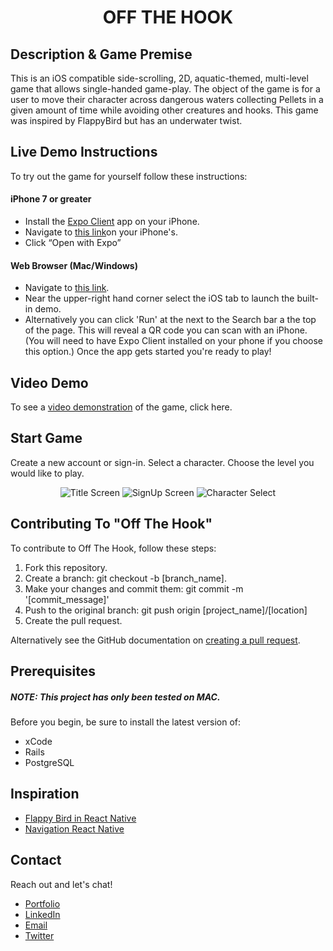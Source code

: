 <h1 align="center">OFF THE HOOK</h1>

## Description & Game Premise

This is an iOS compatible side-scrolling, 2D, aquatic-themed, multi-level game
that allows single-handed game-play. The object of the game is for a user to
move their character across dangerous waters collecting Pellets in a given
amount of time while avoiding other creatures and hooks. This game was inspired by FlappyBird but has an underwater twist.

## Live Demo Instructions

To try out the game for yourself follow these instructions:

#### iPhone 7 or greater

- Install the [Expo Client](https://itunes.apple.com/app/apple-store/id982107779) app on your iPhone.
- Navigate to [this link](https://snack.expo.io/@elzbyfar/off-the-hook)on your iPhone's.
- Click “Open with Expo”

#### Web Browser (Mac/Windows)

- Navigate to [this link](https://snack.expo.io/@elzbyfar/off-the-hook).
- Near the upper-right hand corner select the iOS tab to launch the built-in demo.
- Alternatively you can click 'Run' at the next to the Search bar a the top of the page. This will reveal a QR code you can scan with an iPhone. (You will need to have Expo Client installed on your phone if you choose this option.)
  Once the app gets started you're ready to play!

## Video Demo

To see a [video demonstration](https://youtu.be/9i7zOe8aDm8) of the game, click here.

<p align="center">

## Start Game

Create a new account or sign-in. Select a character. Choose the level you would like to play.

<div align="center">

![Title Screen](https://github.com/elzbyfar/off-the-hook-client-side-update/blob/master/App/assets/img/title-screen.gif|width=125)
![SignUp Screen](https://github.com/elzbyfar/off-the-hook-client-side-update/blob/master/App/assets/img/sign-up.gif|width=125)
![Character Select](https://github.com/elzbyfar/off-the-hook-client-side-update/blob/master/App/assets/img/character-level-select.gif|width=125)

</div>

## Contributing To "Off The Hook"

To contribute to Off The Hook, follow these steps:

  <ol>
  <li>Fork this repository.</li>
  <li>Create a branch: git checkout -b [branch_name].</li>
  <li>Make your changes and commit them: git commit -m '[commit_message]'</li>
  <li>Push to the original branch: git push origin [project_name]/[location]</li>
  <li>Create the pull request.</li>
</ol>
Alternatively see the GitHub documentation on <a href="https://help.github.com/en/github/collaborating-with-issues-and-pull-requests/creating-a-pull-request">creating a pull request</a>.

## Prerequisites

  <h5> NOTE: This project has only been tested on MAC.</h5> 
  Before you begin, be sure to install the latest version of: 
  <ul>
    <li>xCode</li>
    <li>Rails</li>
    <li>PostgreSQL</li>
  </ul>

## Inspiration

- [Flappy Bird in React Native](https://www.youtube.com/watch?v=qBGnfULn8W4&t=4s)
- [Navigation React Native](https://www.youtube.com/watch?v=nQVCkqvU1uE&t=428s)

## Contact

Reach out and let's chat!

<ul>
<li><a href=''>Portfolio</a></li>
<li><a href='https://www.linkedin.com/in/alejoluis/'>LinkedIn</a></li>
<li><a href='mailto:loumalejo@gmail.com'>Email</a></li>
<li><a href='https://twitter.com/elzbyfar'>Twitter</a></li>
</ul>
